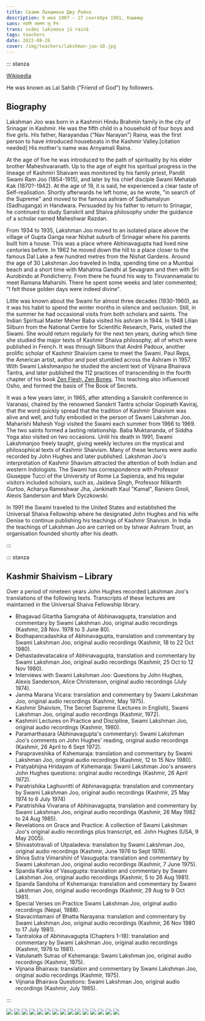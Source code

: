 ```yaml
---
title: Свами Лакшмана Джу Райна
description: 9 мая 1907 – 27 сентября 1991, Кашмир
sans: स्वामि लक्ष्मण जू रैना
trans: svāmi lakṣmaṇa jū rainā
tags: teachers
date: 2022-08-26
cover: /img/teachers/lakshman-joo-10.jpg
---
```



::: stanza 

[Wikipedia](https://en.wikipedia.org/wiki/Lakshman_Joo)

He was known as Lal Sahib ("Friend of God") by followers.

## Biography

Lakshman Joo was born in a Kashmiri Hindu Brahmin family in the city of Srinagar in Kashmir. He was the fifth child in a household of four boys and five girls. His father, Narayandas ("Nav Narayan") Raina, was the first person to have introduced houseboats in the Kashmir Valley.[citation needed] His mother's name was Arnyamali Raina.

At the age of five he was introduced to the path of spirituality by his elder brother Maheshvaranath. Up to the age of eight his spiritual progress in the lineage of Kashmiri Shaivam was monitored by his family priest, Pandit Swami Ram Joo (1854-1915), and later by his chief disciple Swami Mehatab Kak (1870?-1942). At the age of 19, it is said, he experienced a clear taste of Self-realisation. Shortly afterwards he left home, as he wrote, "in search of the Supreme" and moved to the famous ashram of Sadhamalyun (Sadhuganga) in Handwara. Persuaded by his father to return to Srinagar, he continued to study Sanskrit and Shaiva philosophy under the guidance of a scholar named Maheshwar Razdan.

From 1934 to 1935, Lakshman Joo moved to an isolated place above the village of Gupta Ganga near Nishat suburb of Srinagar where his parents built him a house. This was a place where Abhinavagupta had lived nine centuries before. In 1962 he moved down the hill to a place closer to the famous Dal Lake a few hundred metres from the Nishat Gardens. Around the age of 30 Lakshman Joo traveled in India, spending time on a Mumbai beach and a short time with Mahatma Gandhi at Sevagram and then with Sri Aurobindo at Pondicherry. From there he found his way to Tiruvannamalai to meet Ramana Maharshi. There he spent some weeks and later commented; "I felt those golden days were indeed divine".

Little was known about the Swami for almost three decades (1930-1960), as it was his habit to spend the winter months in silence and seclusion. Still, in the summer he had occasional visits from both scholars and saints. The Indian Spiritual Master Meher Baba visited his ashram in 1944. In 1948 Lilian Silburn from the National Centre for Scientific Research, Paris, visited the Swami. She would return regularly for the next ten years, during which time she studied the major texts of Kashmir Shaiva philosophy, all of which were published in French. It was through Silburn that André Padoux, another prolific scholar of Kashmir Shaivism came to meet the Swami. Paul Reps, the American artist, author and poet stumbled across the Ashram in 1957. With Swami Lakshmanjoo he studied the ancient text of Vijnana Bhairava Tantra, and later published the 112 practices of transcending in the fourth chapter of his book [Zen Flesh, Zen Bones](/books/zen-bones.epub). This teaching also influenced Osho, and formed the basis of The Book of Secrets.

It was a few years later, in 1965, after attending a Sanskrit conference in Varanasi, chaired by the renowned Sanskrit Tantra scholar Gopinath Kaviraj, that the word quickly spread that the tradition of Kashmir Shaivism was alive and well, and fully embodied in the person of Swami Lakshman Joo. Maharishi Mahesh Yogi visited the Swami each summer from 1966 to 1969. The two saints formed a lasting relationship. Baba Muktananda, of Siddha Yoga also visited on two occasions. Until his death in 1991, Swami Lakshmanjoo freely taught, giving weekly lectures on the mystical and philosophical texts of Kashmir Shaivism. Many of these lectures were audio recorded by John Hughes and later published. Lakshman Joo's interpretation of Kashmir Shavism attracted the attention of both Indian and western Indologists. The Swami has correspondence with Professor Giuseppe Tucci of the University of Rome La Sapienza, and his regular visitors included scholars, such as, Jaideva Singh, Professor Nilkanth Gurtoo, Acharya Rameshwar Jha, Jankinath Kaul "Kamal", Raniero Gnoli, Alexis Sanderson and Mark Dyczkowski.

In 1991 the Swami traveled to the United States and established the Universal Shaiva Fellowship where he designated John Hughes and his wife Denise to continue publishing his teachings of Kashmir Shaivism. In India the teachings of Lakshman Joo are carried on by Ishwar Ashram Trust, an organisation founded shortly after his death.

:::

::: stanza

## Kashmir Shaivism – Library

Over a period of nineteen years John Hughes recorded Lakshman Joo's translations of the following texts. Transcripts of these lectures are maintained in the Universal Shaiva Fellowship library.

- Bhagavad Gitartha Samgraha of Abhinavagupta, translation and commentary by Swami Lakshman Joo, original audio recordings (Kashmir, 28 Nov. 1978 to 3 June 80).
- Bodhapancadashika of Abhinavagupta, translation and commentary by Swami Lakshman Joo, original audio recordings (Kashmir, 18 to 22 Oct 1980).
- Dehastadevatacakra of Abhinavagupta, translation and commentary by Swami Lakshman Joo, original audio recordings (Kashmir, 25 Oct to 12 Nov 1980).
- Interviews with Swami Lakshman Joo: Questions by John Hughes, Alexis Sanderson, Alice Christenson, original audio recordings (July 1974).
- Janma Marana Vicara: translation and commentary by Swami Lakshman Joo, original audio recordings (Kashmir, May 1975).
- Kashmir Shaivism, The Secret Supreme (Lectures in English), Swami Lakshman Joo, original audio recordings (Kashmir, 1972).
- Kashmiri Lectures on Practice and Discipline, Swami Lakshman Joo, original audio recordings (Kashmir, 1980).
- Paramarthasara (Abhinavagupta's commentary): Swami Lakshman Joo's comments on John Hughes' reading, original audio recordings (Kashmir, 26 April to 6 Sept 1972).
- Parapraveshika of Kshemaraja: translation and commentary by Swami Lakshman Joo, original audio recordings (Kashmir, 12 to 15 Nov 1980).
- Pratyabhijna Hridayam of Kshemaraja: Swami Lakshman Joo's answers John Hughes questions: original audio recordings (Kashmir, 26 April 1972).
- Paratrishika Laghuvritti of Abhinavagupta: translation and commentary by Swami Lakshman Joo, original audio recordings (Kashmir, 25 May 1974 to 6 July 1974)
- Paratrishika Vivarana of Abhinavagupta, translation and commentary by Swami Lakshman Joo, original audio recordings (Kashmir, 26 May 1982 to 24 Aug 1985).
- Revelations on Grace and Practice: A collection of Swami Lakshman Joo's original audio recordings plus transcript, ed. John Hughes (USA, 9 May 2005).
- Shivastotravali of Utpaladeva: translation by Swami Lakshman Joo, original audio recordings (Kashmir, June 1976 to Sept 1978).
- Shiva Sutra Vimarshini of Vasugupta: translation and commentary by Swami Lakshman Joo, original audio recordings (Kashmir, 7 June 1975).
- Spanda Karika of Vasugupta: translation and commentary by Swami Lakshman Joo, original audio recordings (Kashmir, 5 to 26 Aug 1981).
- Spanda Sandoha of Kshemaraja: translation and commentary by Swami Lakshman Joo, original audio recordings (Kashmir, 29 Aug to 9 Oct 1981).
- Special Verses on Practice Swami Lakshman Joo, original audio recordings (Nepal, 1988).
- Stavacintamani of Bhatta Narayana: translation and commentary by Swami Lakshman Joo, original audio recordings (Kashmir, 26 Nov 1980 to 17 July 1981).
- Tantraloka of Abhinavagupta (Chapters 1–18): translation and commentary by Swami Lakshman Joo, original audio recordings (Kashmir, 1976 to 1981).
- Vatulanath Sutras of Kshemaraja: Swami Lakshman joo, original audio recordings (Kashmir, 1975).
- Vijnana Bhairava: translation and commentary by Swami Lakshman Joo, original audio recordings (Kashmir, 1975).
- Vijnana Bhairava Questions: Swami Lakshman Joo, original audio recordings (Kashmir, July 1985).

:::

![](./lakshman-joo-2.jpg)
![](./lakshman-joo-3.png)
![](./lakshman-joo-4.jpg)
![](./lakshman-joo-5.jpg)
![](./lakshman-joo-6.jpg)
![](./lakshman-joo-7.jpg)
![](./lakshman-joo-8.jpg)
![](./lakshman-joo-9.jpg)
![](./lakshman-joo-10.jpg)
![](./lakshman-joo-11.jpg)
![](./lakshman-joo-12.jpg)
![](./lakshman-joo-13.jpg)
![](./lakshman-joo-14.jpg)
![](./lakshman-joo.jpg)
![](./laxmanjoo.jpg)
